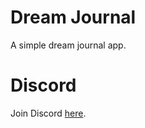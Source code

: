 # Dream Journal
A simple dream journal app.
# Discord
Join Discord [here](https://discord.gg/WSx3YdJ).
